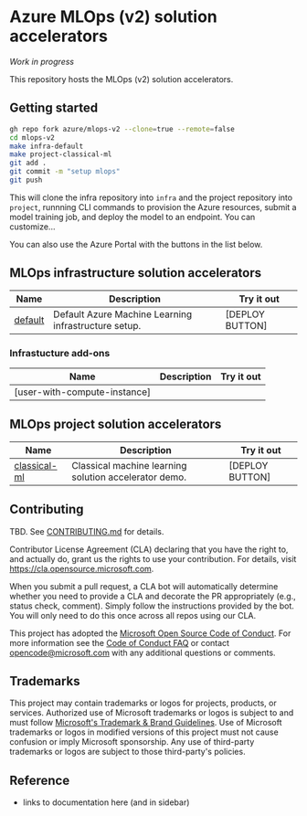# Azure MLOps (v2) solution accelerators

*Work in progress*

This repository hosts the MLOps (v2) solution accelerators.

## Getting started

```bash
gh repo fork azure/mlops-v2 --clone=true --remote=false
cd mlops-v2
make infra-default
make project-classical-ml
git add .
git commit -m "setup mlops"
git push
```

This will clone the infra repository into `infra` and the project repository into `project`, runnning CLI commands to provision the Azure resources, submit a model training job, and deploy the model to an endpoint. You can customize...

You can also use the Azure Portal with the buttons in the list below.

## MLOps infrastructure solution accelerators

Name|Description|Try it out
-|-|-
[default](https://github.com/Azure/mlops-infra-default)|Default Azure Machine Learning infrastructure setup.|[DEPLOY BUTTON]

### Infrastucture add-ons

Name|Description|Try it out
-|-|-
[user-with-compute-instance]||

## MLOps project solution accelerators

Name|Description|Try it out
-|-|-
[classical-ml](https://github.com/Azure/mlops-project-classical-ml)|Classical machine learning solution accelerator demo.|[DEPLOY BUTTON]

## Contributing

TBD. See [CONTRIBUTING.md](CONTRIBUTING.md) for details.

Contributor License Agreement (CLA) declaring that you have the right to, and actually do, grant us
the rights to use your contribution. For details, visit https://cla.opensource.microsoft.com.

When you submit a pull request, a CLA bot will automatically determine whether you need to provide
a CLA and decorate the PR appropriately (e.g., status check, comment). Simply follow the instructions
provided by the bot. You will only need to do this once across all repos using our CLA.

This project has adopted the [Microsoft Open Source Code of Conduct](https://opensource.microsoft.com/codeofconduct/).
For more information see the [Code of Conduct FAQ](https://opensource.microsoft.com/codeofconduct/faq/) or
contact [opencode@microsoft.com](mailto:opencode@microsoft.com) with any additional questions or comments.

## Trademarks

This project may contain trademarks or logos for projects, products, or services. Authorized use of Microsoft 
trademarks or logos is subject to and must follow 
[Microsoft's Trademark & Brand Guidelines](https://www.microsoft.com/legal/intellectualproperty/trademarks/usage/general).
Use of Microsoft trademarks or logos in modified versions of this project must not cause confusion or imply Microsoft sponsorship.
Any use of third-party trademarks or logos are subject to those third-party's policies.

## Reference

- links to documentation here (and in sidebar)

